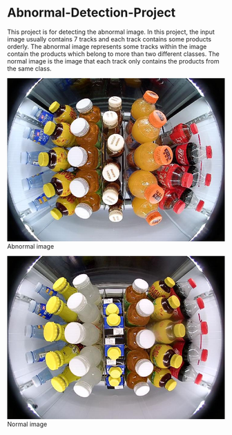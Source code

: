 # Abnormal-Detection-Project

This project is for detecting the abnormal image. In this project, the input image usually contains 7 tracks and each track contains some products orderly. The abnormal image represents some tracks within the image contain the products which belong to more than two different classes. The normal image is the image that each track only contains the products from the same class.

![image](https://github.com/dingdingcai/Abnormal-Detection-Project/blob/master/abnormal.jpg)
Abnormal image

![image](https://github.com/dingdingcai/Abnormal-Detection-Project/blob/master/normal.jpg)
Normal image
